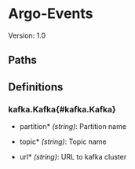 












# Argo-Events



Version: 1.0












## Paths




## Definitions


  
### kafka.Kafka{#kafka.Kafka}


  
  
    
  - partition\* *(string)*: Partition name
    


    
  
  
    
  - topic\* *(string)*: Topic name
    


    
  
  
    
  - url\* *(string)*: URL to kafka cluster
    


    
  

  

